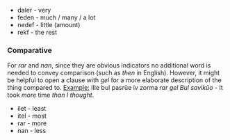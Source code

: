 * daler - very
* feden - much / many / a lot
* nedef - little (amount)
* rekf - the rest

### Comparative

For _rar_ and _nan_, since they are obvious indicators no additional word is needed to convey comparison (such as _then_ in English). However, it might be helpful to open a clause with _gel_ for a more elaborate description of the thing compared to.
<u>Example:</u> IIle bul pasrūe iv zorma _rar gel Bul savikūo_ - It took _more_ time _than I thought_.

* ilet - least
* itel - most
* rar - more
* nan - less